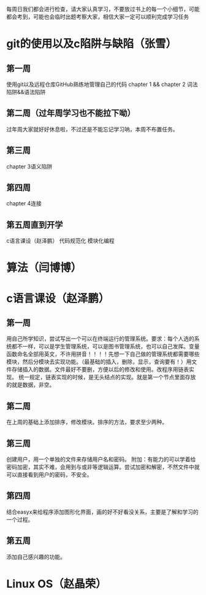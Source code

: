 每周日我们都会进行检查，请大家认真学习，不要放过书上的每一个小细节，可能都会考到，可能也会临时出题考察大家，相信大家一定可以顺利完成学习任务
# git的使用以及c陷阱与缺陷（张雪）
## 第一周
使用git以及远程仓库GitHub熟练地管理自己的代码
chapter 1 && chapter 2 词法陷阱&&语法陷阱
## 第二周（过年周学习也不能拉下呦）
过年周大家就好好休息啦，不过还是不能忘记学习呐，本周不布置任务。
## 第三周
chapter 3语义陷阱
## 第四周
chapter 4连接
## 第五周直到开学
c语言课设（赵泽鹏）
代码规范化
模块化编程

# 算法（闫博博）
# c语言课设（赵泽鹏）
## 第一周
用自己所学知识，尝试写出一个可以在终端运行的管理系统。要求：每个人选的系统都不一样，可以是学生管理系统，可以是图书管理系统，也可以自己发挥。变量函数命名全部用英文，不许用拼音！！！！先想一下自己做的管理系统都需要哪些模块，然后分模块去实现功能。（最基础的插入，删除，显示，查询要有！）用文件存储插入的数据。文件最好不要删，方便以后的修改和使用。改程序用链表实现。
统一规定，链表实现的时候，是无头结点的实现。就是第一个节点里面存放的就是数据，非空。
## 第二周
在上周的基础上添加排序，修改模块。排序的方法，要求至少两种。
## 第三周
创建用户，用一个单独的文件来存储用户名和密码。
附加：有能力的可以学着给密码加密，其实不难，会用到与或非等逻辑运算。尝试加密和解密，不然文件中就可以直接看到用户的密码，不安全。
## 第四周
结合easyx来给程序添加图形化界面，画的好不好看没关系，主要是了解和学习的一个过程。
## 第五周
添加自己感兴趣的功能。
# Linux OS（赵晶荣）

